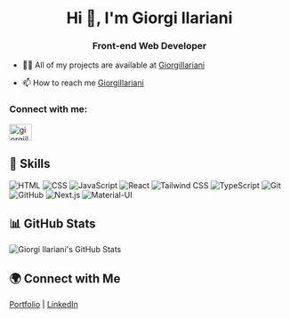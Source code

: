 <h1 align="center">Hi 👋, I'm Giorgi Ilariani</h1>
<h3 align="center">Front-end Web Developer</h3>

- 👨‍💻 All of my projects are available at [GiorgiIlariani](https://github.com/GiorgiIlariani?tab=repositories)

- 📫 How to reach me [GiorgiIlariani](https://www.linkedin.com/in/giorgi-ilariani-69869a260/)

<h3 align="left">Connect with me:</h3>
<p align="left">
<a href="https://www.linkedin.com/in/giorgi-ilariani-69869a260/" target="blank"><img align="center" src="https://raw.githubusercontent.com/rahuldkjain/github-profile-readme-generator/master/src/images/icons/Social/linked-in-alt.svg" alt="giorgiilariani" height="30" width="40" /></a>


## 🚀 Skills

![HTML](https://img.shields.io/badge/HTML-%23E34F26.svg?style=flat&logo=html5&logoColor=white)
![CSS](https://img.shields.io/badge/CSS-%231572B6.svg?style=flat&logo=css3&logoColor=white)
![JavaScript](https://img.shields.io/badge/JavaScript-%23F7DF1E.svg?style=flat&logo=javascript&logoColor=black)
![React](https://img.shields.io/badge/React-%2361DAFB.svg?style=flat&logo=react&logoColor=white)
![Tailwind CSS](https://img.shields.io/badge/Tailwind_CSS-%2338B2AC.svg?style=flat&logo=tailwind-css&logoColor=white)
![TypeScript](https://img.shields.io/badge/TypeScript-%23007ACC.svg?style=flat&logo=typescript&logoColor=white)
![Git](https://img.shields.io/badge/Git-%23F05032.svg?style=flat&logo=git&logoColor=white)
![GitHub](https://img.shields.io/badge/GitHub-%23181717.svg?style=flat&logo=github&logoColor=white)
![Next.js](https://img.shields.io/badge/Next.js-%23000000.svg?style=flat&logo=nextdotjs&logoColor=white)
![Material-UI](https://img.shields.io/badge/Material--UI-%230081CB.svg?style=flat&logo=material-ui&logoColor=white)

## 📊 GitHub Stats

![Giorgi Ilariani's GitHub Stats](https://github-readme-stats.vercel.app/api?username=giorgiilariani&show_icons=true&theme=radical)


## 🌍 Connect with Me

[Portfolio](https://portfolio-sigma-rosy-36.vercel.app/) | [LinkedIn](https://www.linkedin.com/in/giorgi-ilariani-69869a260/)

